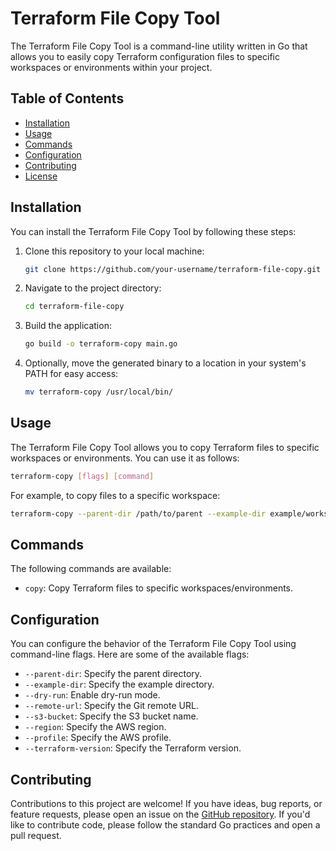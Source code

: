 # Terraform File Copy Tool

The Terraform File Copy Tool is a command-line utility written in Go that allows you to easily copy Terraform configuration files to specific workspaces or environments within your project.

## Table of Contents

- [Installation](#installation)
- [Usage](#usage)
- [Commands](#commands)
- [Configuration](#configuration)
- [Contributing](#contributing)
- [License](#license)

## Installation

You can install the Terraform File Copy Tool by following these steps:

1. Clone this repository to your local machine:

   ```bash
   git clone https://github.com/your-username/terraform-file-copy.git
   ```

2. Navigate to the project directory:

   ```bash
   cd terraform-file-copy
   ```

3. Build the application:

   ```bash
   go build -o terraform-copy main.go
   ```

4. Optionally, move the generated binary to a location in your system's PATH for easy access:

   ```bash
   mv terraform-copy /usr/local/bin/
   ```

## Usage

The Terraform File Copy Tool allows you to copy Terraform files to specific workspaces or environments. You can use it as follows:

```bash
terraform-copy [flags] [command]
```

For example, to copy files to a specific workspace:

```bash
terraform-copy --parent-dir /path/to/parent --example-dir example/workspace1
```

## Commands

The following commands are available:

- `copy`: Copy Terraform files to specific workspaces/environments.

## Configuration

You can configure the behavior of the Terraform File Copy Tool using command-line flags. Here are some of the available flags:

- `--parent-dir`: Specify the parent directory.
- `--example-dir`: Specify the example directory.
- `--dry-run`: Enable dry-run mode.
- `--remote-url`: Specify the Git remote URL.
- `--s3-bucket`: Specify the S3 bucket name.
- `--region`: Specify the AWS region.
- `--profile`: Specify the AWS profile.
- `--terraform-version`: Specify the Terraform version.

## Contributing

Contributions to this project are welcome! If you have ideas, bug reports, or feature requests, please open an issue on the [GitHub repository](https://github.com/your-username/terraform-file-copy). If you'd like to contribute code, please follow the standard Go practices and open a pull request.